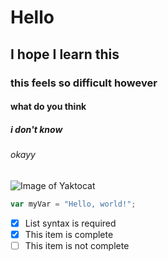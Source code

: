 # Hello
## I hope I learn this
### this feels so difficult however
#### what do you think
##### i don't know
###### okayy
![Image of Yaktocat](https://octodex.github.com/images/yaktocat.png)
``` javascript
var myVar = "Hello, world!";
```
- [x] List syntax is required
- [x] This item is complete
- [ ] This item is not complete
